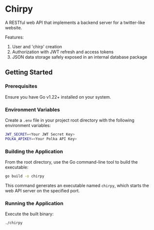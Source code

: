 # Chirpy

A RESTful web API that implements a backend server for a twitter-like website.

Features:
1. User and 'chirp' creation
2. Authorization with JWT refresh and access tokens
3. JSON data storage safely exposed in an internal database package

## Getting Started

### Prerequisites
Ensure you have Go v1.22+ installed on your system.

### Environment Variables
Create a `.env` file in your project root directory with the following environment variables:

```bash
JWT_SECRET=<Your JWT Secret Key>
POLKA_APIKEY=<Your Polka API Key>
```

### Building the Application
From the root directory, use the Go command-line tool to build the executable:

```bash
go build -o chirpy
```

This command generates an executable named `chirpy`, which starts the web API server on the specified port.

### Running the Application

Execute the built binary:

```bash
./chirpy
```
